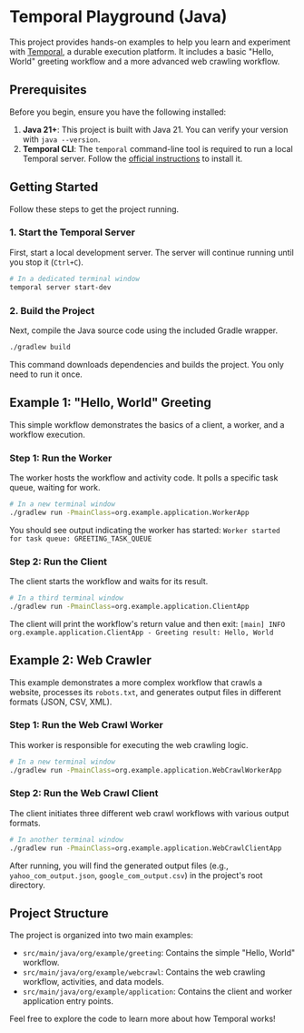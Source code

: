 # Temporal Playground (Java)

This project provides hands-on examples to help you learn and experiment with [Temporal](https://temporal.io/), a durable execution platform. It includes a basic "Hello, World" greeting workflow and a more advanced web crawling workflow.

## Prerequisites

Before you begin, ensure you have the following installed:

1.  **Java 21+**: This project is built with Java 21. You can verify your version with `java --version`.
2.  **Temporal CLI**: The `temporal` command-line tool is required to run a local Temporal server. Follow the [official instructions](https://docs.temporal.io/cli#install) to install it.

## Getting Started

Follow these steps to get the project running.

### 1. Start the Temporal Server

First, start a local development server. The server will continue running until you stop it (`Ctrl+C`).

```bash
# In a dedicated terminal window
temporal server start-dev
```

### 2. Build the Project

Next, compile the Java source code using the included Gradle wrapper.

```bash
./gradlew build
```

This command downloads dependencies and builds the project. You only need to run it once.

## Example 1: "Hello, World" Greeting

This simple workflow demonstrates the basics of a client, a worker, and a workflow execution.

### Step 1: Run the Worker

The worker hosts the workflow and activity code. It polls a specific task queue, waiting for work.

```bash
# In a new terminal window
./gradlew run -PmainClass=org.example.application.WorkerApp
```

You should see output indicating the worker has started:
`Worker started for task queue: GREETING_TASK_QUEUE`

### Step 2: Run the Client

The client starts the workflow and waits for its result.

```bash
# In a third terminal window
./gradlew run -PmainClass=org.example.application.ClientApp
```

The client will print the workflow's return value and then exit:
`[main] INFO org.example.application.ClientApp - Greeting result: Hello, World`

## Example 2: Web Crawler

This example demonstrates a more complex workflow that crawls a website, processes its `robots.txt`, and generates output files in different formats (JSON, CSV, XML).

### Step 1: Run the Web Crawl Worker

This worker is responsible for executing the web crawling logic.

```bash
# In a new terminal window
./gradlew run -PmainClass=org.example.application.WebCrawlWorkerApp
```

### Step 2: Run the Web Crawl Client

The client initiates three different web crawl workflows with various output formats.

```bash
# In another terminal window
./gradlew run -PmainClass=org.example.application.WebCrawlClientApp
```

After running, you will find the generated output files (e.g., `yahoo_com_output.json`, `google_com_output.csv`) in the project's root directory.

## Project Structure

The project is organized into two main examples:

-   `src/main/java/org/example/greeting`: Contains the simple "Hello, World" workflow.
-   `src/main/java/org/example/webcrawl`: Contains the web crawling workflow, activities, and data models.
-   `src/main/java/org/example/application`: Contains the client and worker application entry points.

Feel free to explore the code to learn more about how Temporal works!
